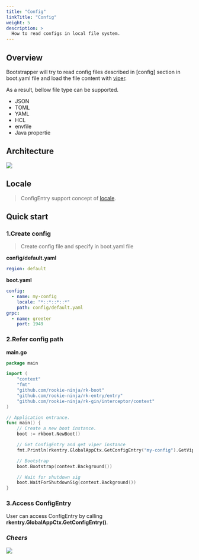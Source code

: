 ```yaml
---
title: "Config"
linkTitle: "Config"
weight: 5
description: >
  How to read configs in local file system.
---
```


## Overview
Bootstrapper will try to read config files described in [config] section in boot.yaml file and load the file content with [viper](https://github.com/spf13/viper).

As a result, bellow file type can be supported.
- JSON
- TOML
- YAML
- HCL
- envfile
- Java propertie

## Architecture
![](/bootstrapper/user-guide/go/grpc/advanced/config-arch.png)

## Locale
> ConfigEntry support concept of [locale](/docs/bootstrapper/user-guide/go/grpc/advanced/locale/).

## Quick start
### 1.Create config
> Create config file and specify in boot.yaml file

**config/default.yaml**
```yaml
region: default
```
**boot.yaml**
```yaml
config:
  - name: my-config
    locale: "*::*::*::*"
    path: config/default.yaml
grpc:
  - name: greeter
    port: 1949
```

### 2.Refer config path
**main.go**
```go
package main

import (
	"context"
	"fmt"
	"github.com/rookie-ninja/rk-boot"
	"github.com/rookie-ninja/rk-entry/entry"
	"github.com/rookie-ninja/rk-gin/interceptor/context"
)

// Application entrance.
func main() {
	// Create a new boot instance.
	boot := rkboot.NewBoot()

	// Get ConfigEntry and get viper instance
	fmt.Println(rkentry.GlobalAppCtx.GetConfigEntry("my-config").GetViper().GetString("region"))

	// Bootstrap
	boot.Bootstrap(context.Background())

	// Wait for shutdown sig
	boot.WaitForShutdownSig(context.Background())
}
```

### 3.Access ConfigEntry
User can access ConfigEntry by calling **rkentry.GlobalAppCtx.GetConfigEntry()**.

### _**Cheers**_
![](/bootstrapper/user-guide/cheers.png)